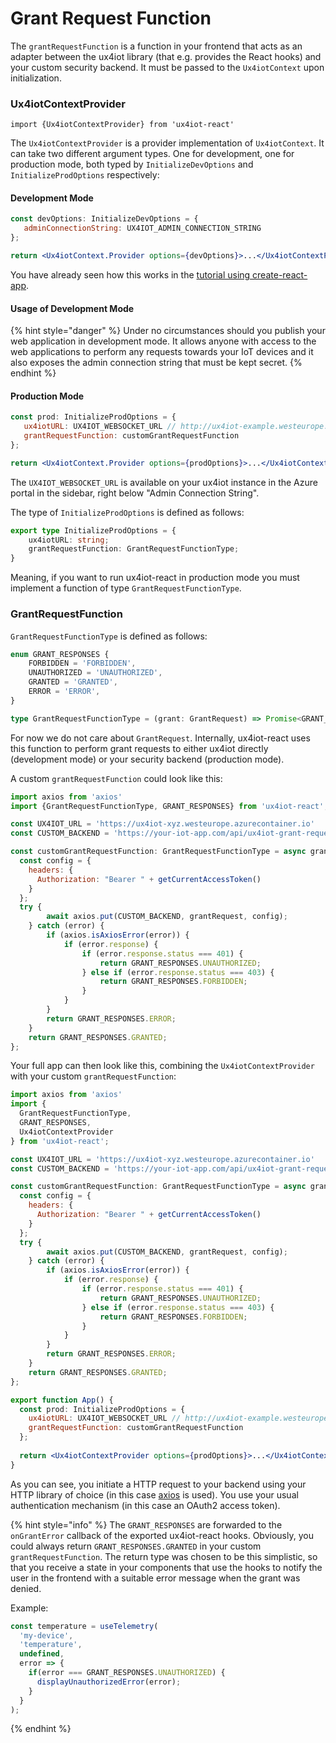 # Grant Request Function

The `grantRequestFunction` is a function in your frontend that acts as an adapter between the ux4iot library \(that e.g. provides the React hooks\) and your custom security backend. It must be passed to the `Ux4iotContext` upon initialization.

### Ux4iotContextProvider

`import {Ux4iotContextProvider} from 'ux4iot-react'`

The `Ux4iotContextProvider` is a provider implementation of `Ux4iotContext`. It can take two different argument types. One for development, one for production mode, both typed by `InitializeDevOptions` and `InitializeProdOptions` respectively:

#### Development Mode

```jsx
const devOptions: InitializeDevOptions = {
   adminConnectionString: UX4IOT_ADMIN_CONNECTION_STRING 
};

return <Ux4iotContext.Provider options={devOptions}>...</Ux4iotContextProvider>
```

You have already seen how this works in the [tutorial using create-react-app](../using-react/tutorial-using-create-react-app.md).

#### Usage of Development Mode

{% hint style="danger" %}
Under no circumstances should you publish your web application in development mode. It allows anyone with access to the web applications to perform any requests towards your IoT devices and it also exposes the admin connection string that must be kept secret.
{% endhint %}

#### Production Mode

```jsx
const prod: InitializeProdOptions = {
   ux4iotURL: UX4IOT_WEBSOCKET_URL // http://ux4iot-example.westeurope.azurecontainer.io
   grantRequestFunction: customGrantRequestFunction
};

return <Ux4iotContext.Provider options={prodOptions}>...</Ux4iotContextProvider>
```

The `UX4IOT_WEBSOCKET_URL` is available on your ux4iot instance in the Azure portal in the sidebar, right below "Admin Connection String".

The type of `InitializeProdOptions` is defined as follows:

```typescript
export type InitializeProdOptions = {
	ux4iotURL: string;
	grantRequestFunction: GrantRequestFunctionType;
}
```

Meaning, if you want to run ux4iot-react in production mode you must implement a function of type `GrantRequestFunctionType`.

### GrantRequestFunction

`GrantRequestFunctionType` is defined as follows:

```typescript
enum GRANT_RESPONSES {
	FORBIDDEN = 'FORBIDDEN',
	UNAUTHORIZED = 'UNAUTHORIZED',
	GRANTED = 'GRANTED',
	ERROR = 'ERROR',
}

type GrantRequestFunctionType = (grant: GrantRequest) => Promise<GRANT_RESPONSES>
```

For now we do not care about `GrantRequest`. Internally, ux4iot-react uses this function to perform grant requests to either ux4iot directly \(development mode\) or your security backend \(production mode\).

A custom `grantRequestFunction` could look like this:

```javascript
import axios from 'axios'
import {GrantRequestFunctionType, GRANT_RESPONSES} from 'ux4iot-react';

const UX4IOT_URL = 'https://ux4iot-xyz.westeurope.azurecontainer.io'
const CUSTOM_BACKEND = 'https://your-iot-app.com/api/ux4iot-grant-requests'

const customGrantRequestFunction: GrantRequestFunctionType = async grantRequest => {
  const config = {
    headers: {
      Authorization: "Bearer " + getCurrentAccessToken()
    }
  };
  try {
		await axios.put(CUSTOM_BACKEND, grantRequest, config);
	} catch (error) {
		if (axios.isAxiosError(error)) {
			if (error.response) {
				if (error.response.status === 401) {
					return GRANT_RESPONSES.UNAUTHORIZED;
				} else if (error.response.status === 403) {
					return GRANT_RESPONSES.FORBIDDEN;
				}
			}
		}
		return GRANT_RESPONSES.ERROR;
	}
	return GRANT_RESPONSES.GRANTED;
};

```

Your full app can then look like this, combining the `Ux4iotContextProvider` with your custom `grantRequestFunction`:

```jsx
import axios from 'axios'
import {
  GrantRequestFunctionType, 
  GRANT_RESPONSES,
  Ux4iotContextProvider
} from 'ux4iot-react';

const UX4IOT_URL = 'https://ux4iot-xyz.westeurope.azurecontainer.io'
const CUSTOM_BACKEND = 'https://your-iot-app.com/api/ux4iot-grant-requests'

const customGrantRequestFunction: GrantRequestFunctionType = async grantRequest => {
  const config = {
    headers: {
      Authorization: "Bearer " + getCurrentAccessToken()
    }
  };
  try {
		await axios.put(CUSTOM_BACKEND, grantRequest, config);
	} catch (error) {
		if (axios.isAxiosError(error)) {
			if (error.response) {
				if (error.response.status === 401) {
					return GRANT_RESPONSES.UNAUTHORIZED;
				} else if (error.response.status === 403) {
					return GRANT_RESPONSES.FORBIDDEN;
				}
			}
		}
		return GRANT_RESPONSES.ERROR;
	}
	return GRANT_RESPONSES.GRANTED;
};

export function App() {
  const prod: InitializeProdOptions = {
    ux4iotURL: UX4IOT_WEBSOCKET_URL // http://ux4iot-example.westeurope.azurecontainer.io
    grantRequestFunction: customGrantRequestFunction
  };
  
  return <Ux4iotContextProvider options={prodOptions}>...</Ux4iotContextProvider>
}
```

As you can see, you initiate a HTTP request to your backend using your HTTP library of choice \(in this case [axios](https://github.com/axios/axios) is used\). You use your usual authentication mechanism \(in this case an OAuth2 access token\).

{% hint style="info" %}
The `GRANT_RESPONSES` are forwarded to the `onGrantError` callback of the exported ux4iot-react hooks. Obviously, you could always return `GRANT_RESPONSES.GRANTED` in  your custom `grantRequestFunction`. The return type was chosen to be this simplistic, so that you receive a state in your components that use the hooks to notify the user in the frontend with a suitable error message when the grant was denied.

Example:

```typescript
const temperature = useTelemetry(
  'my-device',
  'temperature',
  undefined,
  error => {
    if(error === GRANT_RESPONSES.UNAUTHORIZED) {
      displayUnauthorizedError(error);
    }
  }
);
```
{% endhint %}

